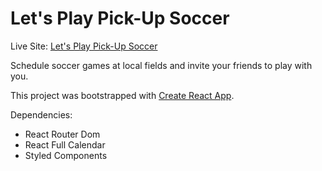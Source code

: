 # Let's Play Pick-Up Soccer

Live Site: [Let's Play Pick-Up Soccer](https://letsplaypickupsoccer.netlify.app/login)

Schedule soccer games at local fields and invite your friends to play with you. 

This project was bootstrapped with [Create React App](https://github.com/facebook/create-react-app).

Dependencies: 

- React Router Dom
- React Full Calendar
- Styled Components 


